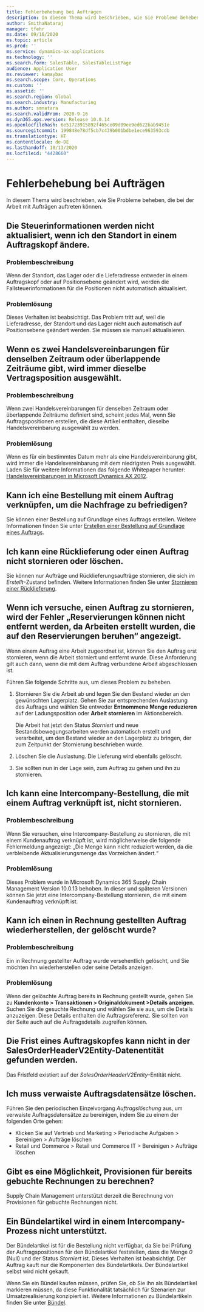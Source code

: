 ```yaml
---
title: Fehlerbehebung bei Aufträgen
description: In diesem Thema wird beschrieben, wie Sie Probleme beheben, die bei der Arbeit mit Aufträgen auftreten können.
author: SmithaNataraj
manager: tfehr
ms.date: 09/16/2020
ms.topic: article
ms.prod: ''
ms.service: dynamics-ax-applications
ms.technology: ''
ms.search.form: SalesTable, SalesTableListPage
audience: Application User
ms.reviewer: kamaybac
ms.search.scope: Core, Operations
ms.custom: ''
ms.assetid: ''
ms.search.region: Global
ms.search.industry: Manufacturing
ms.author: smnatara
ms.search.validFrom: 2020-9-16
ms.dyn365.ops.version: Release 10.0.14
ms.openlocfilehash: 6e51723915892f465ce09d09ee9ed622bab9451e
ms.sourcegitcommit: 199848e78df5cb7c439b001bdbe1ece963593cdb
ms.translationtype: HT
ms.contentlocale: de-DE
ms.lasthandoff: 10/13/2020
ms.locfileid: "4428660"
---
```

# <a name="troubleshoot-sales-orders"></a>Fehlerbehebung bei Aufträgen

In diesem Thema wird beschrieben, wie Sie Probleme beheben, die bei der Arbeit mit Aufträgen auftreten können.

## <a name="the-tax-information-isnt-updated-if-i-change-the-location-on-a-sales-order-header"></a>Die Steuerinformationen werden nicht aktualisiert, wenn ich den Standort in einem Auftragskopf ändere.

### <a name="issue-description"></a>Problembeschreibung

Wenn der Standort, das Lager oder die Lieferadresse entweder in einem Auftragskopf oder auf Positionsebene geändert wird, werden die Fallsteuerinformationen für die Positionen nicht automatisch aktualisiert.

### <a name="issue-resolution"></a>Problemlösung

Dieses Verhalten ist beabsichtigt. Das Problem tritt auf, weil die Lieferadresse, der Standort und das Lager nicht auch automatisch auf Positionsebene geändert werden. Sie müssen sie manuell aktualisieren.

## <a name="if-there-are-two-trade-agreements-for-the-same-period-or-overlapping-periods-the-same-agreement-line-is-always-selected"></a>Wenn es zwei Handelsvereinbarungen für denselben Zeitraum oder überlappende Zeiträume gibt, wird immer dieselbe Vertragsposition ausgewählt.

### <a name="issue-description"></a>Problembeschreibung

Wenn zwei Handelsvereinbarungen für denselben Zeitraum oder überlappende Zeiträume definiert sind, scheint jedes Mal, wenn Sie Auftragspositionen erstellen, die diese Artikel enthalten, dieselbe Handelsvereinbarung ausgewählt zu werden.

### <a name="issue-resolution"></a>Problemlösung

Wenn es für ein bestimmtes Datum mehr als eine Handelsvereinbarung gibt, wird immer die Handelsvereinbarung mit dem niedrigsten Preis ausgewählt. Laden Sie für weitere Informationen das folgende Whitepaper herunter: [Handelsvereinbarungen in Microsoft Dynamics AX 2012](https://www.axug.com/HigherLogic/System/DownloadDocumentFile.ashx?DocumentFileKey=3396a3a8-1f48-4d85-8cd6-5fa982f62e90).

## <a name="can-i-link-a-purchase-order-to-a-sales-order-to-fulfill-demand"></a>Kann ich eine Bestellung mit einem Auftrag verknüpfen, um die Nachfrage zu befriedigen?

Sie können einer Bestellung auf Grundlage eines Auftrags erstellen. Weitere Informationen finden Sie unter [Erstellen einer Bestellung auf Grundlage eines Auftrags](tasks/create-purchase-order-sales-order.md).

## <a name="i-cant-cancel-or-delete-a-return-order-or-a-sales-order"></a>Ich kann eine Rücklieferung oder einen Auftrag nicht stornieren oder löschen.

Sie können nur Aufträge und Rücklieferungsaufträge stornieren, die sich im *Erstellt*-Zustand befinden. Weitere Informationen finden Sie unter [Stornieren einer Rücklieferung](../service-management/cancel-return-order.md).

## <a name="when-i-try-to-cancel-a-sales-order-i-receive-a-reservations-cannot-be-removed-because-there-is-work-created-which-relies-on-the-reservations-error"></a>Wenn ich versuche, einen Auftrag zu stornieren, wird der Fehler „Reservierungen können nicht entfernt werden, da Arbeiten erstellt wurden, die auf den Reservierungen beruhen“ angezeigt.

Wenn einem Auftrag eine Arbeit zugeordnet ist, können Sie den Auftrag erst stornieren, wenn die Arbeit storniert und entfernt wurde. Diese Anforderung gilt auch dann, wenn die mit dem Auftrag verbundene Arbeit abgeschlossen ist.

Führen Sie folgende Schritte aus, um dieses Problem zu beheben.

1. Stornieren Sie die Arbeit ab und legen Sie den Bestand wieder an den gewünschten Lagerplatz. Gehen Sie zur entsprechenden Auslastung des Auftrags und wählen Sie entweder **Entnommene Menge reduzieren** auf der Ladungsposition oder **Arbeit stornieren** im Aktionsbereich.

    Die Arbeit hat jetzt den Status *Storniert* und neue Bestandsbewegungsarbeiten werden automatisch erstellt und verarbeitet, um den Bestand wieder an den Lagerplatz zu bringen, der zum Zeitpunkt der Stornierung beschrieben wurde.

2. Löschen Sie die Auslastung. Die Lieferung wird ebenfalls gelöscht.
3. Sie sollten nun in der Lage sein, zum Auftrag zu gehen und ihn zu stornieren.

## <a name="i-cant-cancel-an-intercompany-purchase-order-that-is-linked-to-a-sales-order"></a>Ich kann eine Intercompany-Bestellung, die mit einem Auftrag verknüpft ist, nicht stornieren.

### <a name="issue-description"></a>Problembeschreibung

Wenn Sie versuchen, eine Intercompany-Bestellung zu stornieren, die mit einem Kundenauftrag verknüpft ist, wird möglicherweise die folgende Fehlermeldung angezeigt: „Die Menge kann nicht reduziert werden, da die verbleibende Aktualisierungsmenge das Vorzeichen ändert.“

### <a name="issue-resolution"></a>Problemlösung

Dieses Problem wurde in Microsoft Dynamics 365 Supply Chain Management Version 10.0.13 behoben. In dieser und späteren Versionen können Sie jetzt eine Intercompany-Bestellung stornieren, die mit einem Kundenauftrag verknüpft ist.

## <a name="can-i-restore-an-invoiced-sales-order-that-was-deleted"></a>Kann ich einen in Rechnung gestellten Auftrag wiederherstellen, der gelöscht wurde?

### <a name="issue-description"></a>Problembeschreibung

Ein in Rechnung gestellter Auftrag wurde versehentlich gelöscht, und Sie möchten ihn wiederherstellen oder seine Details anzeigen.

### <a name="issue-resolution"></a>Problemlösung

Wenn der gelöschte Auftrag bereits in Rechnung gestellt wurde, gehen Sie zu **Kundenkonto \> Transaktionen \> Originaldokument \>Details anzeigen**. Suchen Sie die gesuchte Rechnung und wählen Sie sie aus, um die Details anzuzeigen. Diese Details enthalten die Auftragsreferenz. Sie sollten von der Seite auch auf die Auftragsdetails zugreifen können.

## <a name="the-deadline-of-a-sales-order-header-cant-be-found-in-the-salesorderheaderv2entity-data-entity"></a>Die Frist eines Auftragskopfes kann nicht in der SalesOrderHeaderV2Entity-Datenentität gefunden werden.

Das Fristfeld existiert auf der *SalesOrderHeaderV2Entity*-Entität nicht.

## <a name="i-must-delete-orphaned-sales-order-records"></a>Ich muss verwaiste Auftragsdatensätze löschen.

Führen Sie den periodischen Einzelvorgang *Auftragslöschung* aus, um verwaiste Auftragsdatensätze zu bereinigen, indem Sie zu einem der folgenden Orte gehen:

- Klicken Sie auf Vertrieb und Marketing \> Periodische Aufgaben \> Bereinigen \> Aufträge löschen
- Retail und Commerce \> Retail und Commerce IT \> Bereinigen \> Aufträge löschen

## <a name="is-there-a-way-to-calculate-commissions-on-invoices-that-have-already-been-posted"></a>Gibt es eine Möglichkeit, Provisionen für bereits gebuchte Rechnungen zu berechnen?

Supply Chain Management unterstützt derzeit die Berechnung von Provisionen für gebuchte Rechnungen nicht.

## <a name="a-bundle-item-isnt-supported-in-an-intercompany-process"></a>Ein Bündelartikel wird in einem Intercompany-Prozess nicht unterstützt.

Der Bündelartikel ist für die Bestellung nicht verfügbar, da Sie bei Prüfung der Auftragspositionen für den Bündelartikel feststellen, dass die Menge *0* (Null) und der Status *Storniert* ist. Dieses Verhalten ist beabsichtigt. Der Auftrag kauft nur die Komponenten des Bündelartikels. Der Bündelartikel selbst wird nicht gekauft.

Wenn Sie ein Bündel kaufen müssen, prüfen Sie, ob Sie ihn als Bündelartikel markieren müssen, da diese Funktionalität tatsächlich für Szenarien zur Umsatzrealisierung konzipiert ist. Weitere Informationen zu Bündelartikeln finden Sie unter [Bündel](../../finance/accounts-receivable/revenue-recognition-setup.md#bundles).
